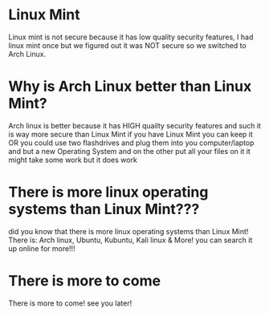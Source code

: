 # Linux Mint
Linux mint is not secure because it has low quality security features, I had linux mint once but we figured out it was NOT secure so we switched to Arch Linux.

# Why is Arch Linux better than Linux Mint?
Arch linux is better because it has HIGH quailty security features and such it is way more secure than Linux Mint if you have Linux Mint you can keep it OR you could use two flashdrives and plug them into you computer/laptop and but a new Operating System and on the other put all your files on it it might take some work but it does work

# There is more linux operating systems than Linux Mint???
did you know that there is more linux operating systems than Linux Mint! There is: Arch linux, Ubuntu, Kubuntu, Kali linux & More! you can search it up online for more!!!

# There is more to come
There is more to come! see you later!
